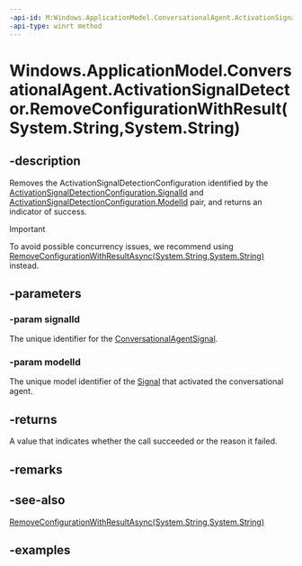 ```yaml
---
-api-id: M:Windows.ApplicationModel.ConversationalAgent.ActivationSignalDetector.RemoveConfigurationWithResult(System.String,System.String)
-api-type: winrt method
---
```


# Windows.ApplicationModel.ConversationalAgent.ActivationSignalDetector.RemoveConfigurationWithResult(System.String,System.String)

<!--
public Windows.ApplicationModel.ConversationalAgent.ActivationSignalDetectionConfigurationRemovalResult RemoveConfigurationWithResult (string signalId, string modelId);
-->

## -description

Removes the ActivationSignalDetectionConfiguration identified by the [ActivationSignalDetectionConfiguration.SignalId](activationsignaldetectionconfiguration_signalid.md) and [ActivationSignalDetectionConfiguration.ModelId](activationsignaldetectionconfiguration_modelid.md) pair, and returns an indicator of success.

> [!Important]
> To avoid possible concurrency issues, we recommend using [RemoveConfigurationWithResultAsync(System.String,System.String)](activationsignaldetector_removeconfigurationwithresultasync_75558291.md) instead.

## -parameters

### -param signalId

The unique identifier for the [ConversationalAgentSignal](conversationalagentsignal.md).

### -param modelId

The unique model identifier of the [Signal](conversationalagentsignal.md) that activated the conversational agent.

## -returns

A value that indicates whether the call succeeded or the reason it failed.

## -remarks

## -see-also

 [RemoveConfigurationWithResultAsync(System.String,System.String)](activationsignaldetector_removeconfigurationwithresultasync_75558291.md)

## -examples
